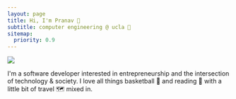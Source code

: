 ```yaml
---
layout: page
title: Hi, I'm Pranav 👋
subtitle: computer engineering @ ucla 🐻
sitemap:
  priority: 0.9
---
```


<img src="{{ '/assets/img/index.jpg' | prepend: site.baseurl }}" id="about-img">

<div id="describe-text">
	<p>I'm a software developer interested in entrepreneurship and the intersection of technology & society. I love all things basketball 🏀 and reading 📖 with a little bit of travel 🗺️ mixed in.</p>
</div>
